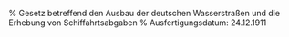 % Gesetz betreffend den Ausbau der deutschen Wasserstraßen und die Erhebung von Schiffahrtsabgaben
% Ausfertigungsdatum: 24.12.1911
 